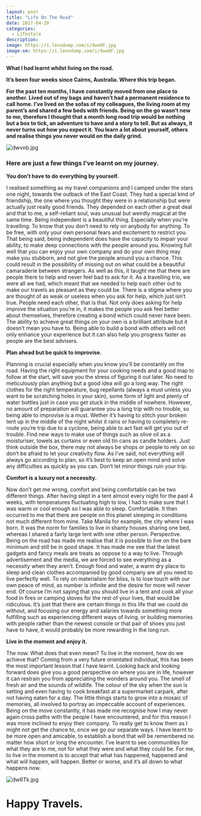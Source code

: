 ```yaml
---
layout: post
title: "Life On The Road"
date: 2017-04-20
categories:
  - Lifestyle
description: 
image: https://i.lensdump.com/i/dwoOF.jpg
image-sm: https://i.lensdump.com/i/dwoOF.jpg
---
```


**What I had learnt whilst living on the road.**

**It’s been four weeks since Cairns, Australia. Where this trip began.**

**For the past ten months, I have constantly moved from one place to another. Lived out of my bags and haven’t had a permanent residence to call home. I’ve lived on the sofas of my colleagues, the living room at my parent’s and shared a few beds with friends. Being on the go wasn’t new to me, therefore I thought that a month long road trip would be nothing but a box to tick, an adventure to have and a story to tell. But as always, it never turns out how you expect it. You learn a lot about yourself, others and realise things you never would on the daily grind.**

![dwvnb.jpg](https://i.lensdump.com/i/dwvnb.jpg)

### Here are just a few things I’ve learnt on my journey.

**You don’t have to do everything by yourself.**

I realised something as my travel companions and I camped under the stars one night, towards the outback of the East Coast. They had a special kind of friendship, the one where you thought they were in a relationship but were actually just really good friends. They depended on each other a great deal and that to me, a self-reliant soul, was unusual but weirdly magical at the same time. Being independent is a beautiful thing. Especially when you’re travelling. To know that you don’t need to rely on anybody for anything. To be free, with only your own personal fears and excitement to restrict you. That being said, being independent does have the capacity to impair your ability, to make deep connections with the people around you. Knowing full well that you can enjoy your own company and do your own thing may make you stubborn, and not give the people around you a chance. This could result in the possibility of missing out on what could be a beautiful camaraderie between strangers. As well as this, it taught me that there are people there to help and never feel bad to ask for it. As a travelling trio, we were all we had, which meant that we needed to help each other out to make our travels as pleasant as they could be. There is a stigma where you are thought of as weak or useless when you ask for help, which just isn’t true. People need each other, that is that. Not only does asking for help improve the situation you’re in, it makes the people you ask feel better about themselves, therefore creating a bond which could never have been. The ability to achieve great things on your own is a brilliant attribute but it doesn’t mean you have to. Being able to build a bond with others will not only enhance your experience but it can also help you progress faster as people are the best advisers.

**Plan ahead but be quick to improvise.**

Planning is crucial especially when you know you’ll be constantly on the road. Having the right equipment for your cooking needs and a good map to follow at the start, will save you the stress of figuring it out later. No need to meticulously plan anything but a good idea will go a long way. The right clothes for the right temperature, bug repellants (always a must unless you want to be scratching holes in your skin), some form of light and plenty of water bottles just in case you get stuck in the middle of nowhere. However, no amount of preparation will guarantee you a long trip with no trouble, so being able to improvise is a must. Wether it’s having to stitch your broken tent up in the middle of the night whilst it rains or having to completely re-route you’re trip due to a cyclone, being able to act fast will get you out of trouble. Find new ways to make use of things such as olive oil as a moisturiser, towels as curtains or even old tin cans as candle holders. Just think outside the box, there may not always be shops or people to rely on so don’t be afraid to let your creativity flow. As I’ve said, not everything will always go according to plan, so it’s best to keep an open mind and solve any difficulties as quickly as you can. Don’t let minor things ruin your trip.

**Comfort is a luxury not a necessity.**

Now don’t get me wrong, comfort and being comfortable can be two different things. After having slept in a tent almost every night for the past 4 weeks, with temperatures fluctuating high to low, I had to make sure that I was warm or cool enough so I was able to sleep. Comfortable. It then occurred to me that there are people on this planet sleeping in conditions not much different from mine. Take Manila for example, the city where I was born. It was the norm for families to live in shanty houses sharing one bed, whereas I shared a fairly large tent with one other person. Perspective. Being on the road has made me realise that it is possible to live on the bare minimum and still be in good shape. It has made me see that the latest gadgets and fancy meals are treats as oppose to a way to live. Through advertisement and the media, we are forced to see everything as a necessity when they aren’t. Enough food and water, a warm dry place to sleep and clean clothes accompanied by good company are all you need to live perfectly well. To rely on materialism for bliss, is to lose touch with our own peace of mind, as number is infinite and the desire for more will never end. Of course I’m not saying that you should live in a tent and cook all your food in fires or camping stoves for the rest of your lives, that would be ridiculous. It’s just that there are certain things in this life that we could do without, and focusing our energy and salaries towards something more fulfilling such as experiencing different ways of living, or building memories with people rather than the newest console or that pair of shoes you just have to have, it would probably be more rewarding in the long run.

**Live in the moment and enjoy it.** 

The now. What does that even mean? To live in the moment, how do we achieve that? Coming from a very future orientated individual, this has been the most important lesson that I have learnt. Looking back and looking forward does give you a good perspective on where you are in life, however it can restrain you from appreciating the wonders around you. The smell of fresh air and the sounds of wildlife. The colour of the sky when the sun is setting and even having to cook breakfast at a supermarket carpark, after not having eaten for a day. The little things starts to grow into a mosaic of memories, all involved to portray an impeccable account of experiences. Being on the move constantly, it has made me recognise how I may never again cross paths with the people I have encountered, and for this reason I was more inclined to enjoy their company. To really get to know them as I might not get the chance to, once we go our separate ways. I have learnt to be more open and amicable, to establish a bond that will be remembered no matter how short or long the encounter. I’ve learnt to see communities for what they are to me, not for what they were and what they could be. For me, to live in the moment is to accept that what has happened, happened and what will happen, will happen. Better or worse, and it’s all down to what happens now.

![dw6Tk.jpg](https://i.lensdump.com/i/dw6Tk.jpg)

# Happy Travels.
